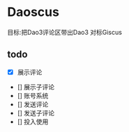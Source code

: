 # Daoscus
目标:把Dao3评论区带出Dao3
对标Giscus

## todo
- [x] 展示评论
- [] 展示子评论
- [] 账号系统
- [] 发送评论
- [] 发送子评论
- [] 投入使用